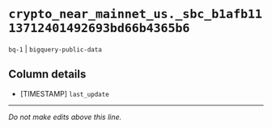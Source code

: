 # `crypto_near_mainnet_us._sbc_b1afb1113712401492693bd66b4365b6`
`bq-1` | `bigquery-public-data`

## Column details
* [TIMESTAMP] `last_update`

-------------------------------------------------------------------------------
*Do not make edits above this line.*
